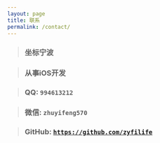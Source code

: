 ```yaml
---
layout: page
title: 联系
permalink: /contact/
---
```

> ### 坐标宁波

> ### 从事iOS开发

> ### QQ: `994613212`

> ### 微信: `zhuyifeng570`

> ### GitHub: [`https://github.com/zyfilife`](https://github.com/zyfilife)
